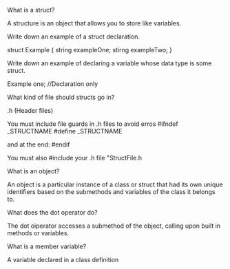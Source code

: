 What is a struct?

A structure is an object that allows you to store like variables.

Write down an example of a struct declaration.

struct Example {
    string exampleOne;
    stirng exampleTwo;
}

Write down an example of declaring a variable whose data type is some struct.

Example one; //Declaration only

What kind of file should structs go in?

.h (Header files)

You must include file guards in .h files to avoid erros
#ifndef _STRUCTNAME
#define _STRUCTNAME

and at the end:
#endif

You must also #include your .h file "StructFile.h

What is an object?

An object is a particular instance of a class or struct that had its own unique identifiers based on the submethods and variables of the class it belongs to.

What does the dot operator do?

The dot oiperator accesses a submethod of the object, calling upon built in methods or variables.

What is a member variable?

A variable declared in a class definition